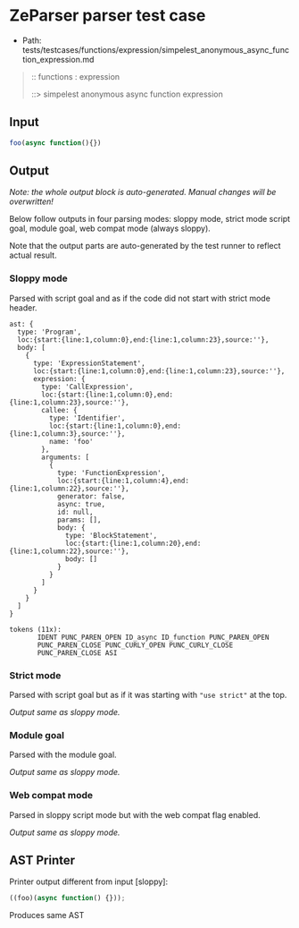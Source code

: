 # ZeParser parser test case

- Path: tests/testcases/functions/expression/simpelest_anonymous_async_function_expression.md

> :: functions : expression
>
> ::> simpelest anonymous async function expression

## Input

`````js
foo(async function(){})
`````

## Output

_Note: the whole output block is auto-generated. Manual changes will be overwritten!_

Below follow outputs in four parsing modes: sloppy mode, strict mode script goal, module goal, web compat mode (always sloppy).

Note that the output parts are auto-generated by the test runner to reflect actual result.

### Sloppy mode

Parsed with script goal and as if the code did not start with strict mode header.

`````
ast: {
  type: 'Program',
  loc:{start:{line:1,column:0},end:{line:1,column:23},source:''},
  body: [
    {
      type: 'ExpressionStatement',
      loc:{start:{line:1,column:0},end:{line:1,column:23},source:''},
      expression: {
        type: 'CallExpression',
        loc:{start:{line:1,column:0},end:{line:1,column:23},source:''},
        callee: {
          type: 'Identifier',
          loc:{start:{line:1,column:0},end:{line:1,column:3},source:''},
          name: 'foo'
        },
        arguments: [
          {
            type: 'FunctionExpression',
            loc:{start:{line:1,column:4},end:{line:1,column:22},source:''},
            generator: false,
            async: true,
            id: null,
            params: [],
            body: {
              type: 'BlockStatement',
              loc:{start:{line:1,column:20},end:{line:1,column:22},source:''},
              body: []
            }
          }
        ]
      }
    }
  ]
}

tokens (11x):
       IDENT PUNC_PAREN_OPEN ID_async ID_function PUNC_PAREN_OPEN
       PUNC_PAREN_CLOSE PUNC_CURLY_OPEN PUNC_CURLY_CLOSE
       PUNC_PAREN_CLOSE ASI
`````

### Strict mode

Parsed with script goal but as if it was starting with `"use strict"` at the top.

_Output same as sloppy mode._

### Module goal

Parsed with the module goal.

_Output same as sloppy mode._

### Web compat mode

Parsed in sloppy script mode but with the web compat flag enabled.

_Output same as sloppy mode._

## AST Printer

Printer output different from input [sloppy]:

````js
((foo)(async function() {}));
````

Produces same AST
